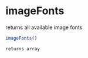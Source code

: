 # imageFonts

returns all available image fonts

```javascript
imageFonts()
```

```javascript
returns array
```
